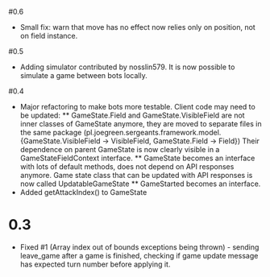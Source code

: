 #0.6
* Small fix: warn that move has no effect now relies only on position, not on field instance.

#0.5
* Adding simulator contributed by nosslin579. It is now possible to simulate a game between bots locally. 

#0.4
* Major refactoring to make bots more testable. Client code may need to be updated:
** GameState.Field and GameState.VisibleField are not inner classes of GameState anymore, they are moved to separate files in the same package
(pl.joegreen.sergeants.framework.model.{GameState.VisibleField -> VisibleField, GameState.Field -> Field})
Their dependence on parent GameState is now clearly visible in a GameStateFieldContext interface.
** GameState becomes an interface with lots of default methods, does not depend on API responses anymore.
Game state class that can be updated with API responses is now called UpdatableGameState
** GameStarted becomes an interface.
* Added getAttackIndex() to GameState

# 0.3
* Fixed #1 (Array index out of bounds exceptions being thrown) - sending leave_game after a game is finished, checking if game update message has expected turn number before applying it.
